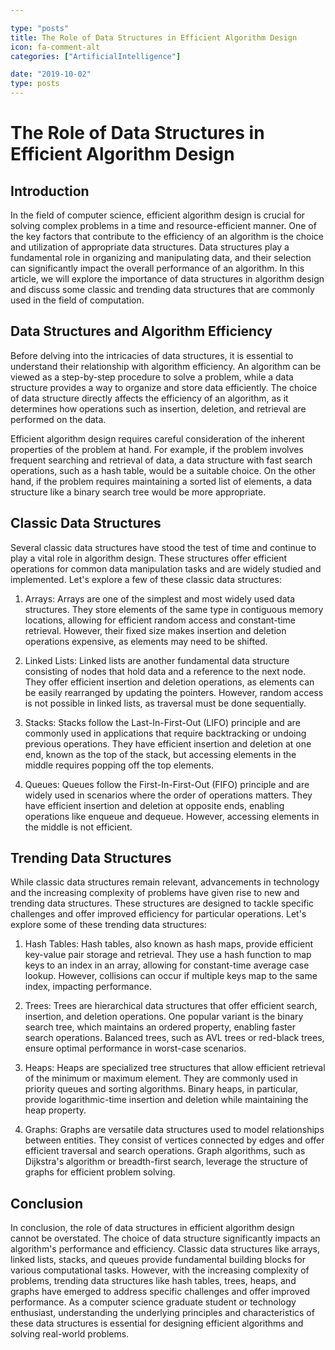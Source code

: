 ```yaml
---

type: "posts"
title: The Role of Data Structures in Efficient Algorithm Design
icon: fa-comment-alt
categories: ["ArtificialIntelligence"]

date: "2019-10-02"
type: posts
---
```





# The Role of Data Structures in Efficient Algorithm Design

## Introduction

In the field of computer science, efficient algorithm design is crucial for solving complex problems in a time and resource-efficient manner. One of the key factors that contribute to the efficiency of an algorithm is the choice and utilization of appropriate data structures. Data structures play a fundamental role in organizing and manipulating data, and their selection can significantly impact the overall performance of an algorithm. In this article, we will explore the importance of data structures in algorithm design and discuss some classic and trending data structures that are commonly used in the field of computation.

## Data Structures and Algorithm Efficiency

Before delving into the intricacies of data structures, it is essential to understand their relationship with algorithm efficiency. An algorithm can be viewed as a step-by-step procedure to solve a problem, while a data structure provides a way to organize and store data efficiently. The choice of data structure directly affects the efficiency of an algorithm, as it determines how operations such as insertion, deletion, and retrieval are performed on the data.

Efficient algorithm design requires careful consideration of the inherent properties of the problem at hand. For example, if the problem involves frequent searching and retrieval of data, a data structure with fast search operations, such as a hash table, would be a suitable choice. On the other hand, if the problem requires maintaining a sorted list of elements, a data structure like a binary search tree would be more appropriate.

## Classic Data Structures

Several classic data structures have stood the test of time and continue to play a vital role in algorithm design. These structures offer efficient operations for common data manipulation tasks and are widely studied and implemented. Let's explore a few of these classic data structures:

1. Arrays: Arrays are one of the simplest and most widely used data structures. They store elements of the same type in contiguous memory locations, allowing for efficient random access and constant-time retrieval. However, their fixed size makes insertion and deletion operations expensive, as elements may need to be shifted.

2. Linked Lists: Linked lists are another fundamental data structure consisting of nodes that hold data and a reference to the next node. They offer efficient insertion and deletion operations, as elements can be easily rearranged by updating the pointers. However, random access is not possible in linked lists, as traversal must be done sequentially.

3. Stacks: Stacks follow the Last-In-First-Out (LIFO) principle and are commonly used in applications that require backtracking or undoing previous operations. They have efficient insertion and deletion at one end, known as the top of the stack, but accessing elements in the middle requires popping off the top elements.

4. Queues: Queues follow the First-In-First-Out (FIFO) principle and are widely used in scenarios where the order of operations matters. They have efficient insertion and deletion at opposite ends, enabling operations like enqueue and dequeue. However, accessing elements in the middle is not efficient.

## Trending Data Structures

While classic data structures remain relevant, advancements in technology and the increasing complexity of problems have given rise to new and trending data structures. These structures are designed to tackle specific challenges and offer improved efficiency for particular operations. Let's explore some of these trending data structures:

1. Hash Tables: Hash tables, also known as hash maps, provide efficient key-value pair storage and retrieval. They use a hash function to map keys to an index in an array, allowing for constant-time average case lookup. However, collisions can occur if multiple keys map to the same index, impacting performance.

2. Trees: Trees are hierarchical data structures that offer efficient search, insertion, and deletion operations. One popular variant is the binary search tree, which maintains an ordered property, enabling faster search operations. Balanced trees, such as AVL trees or red-black trees, ensure optimal performance in worst-case scenarios.

3. Heaps: Heaps are specialized tree structures that allow efficient retrieval of the minimum or maximum element. They are commonly used in priority queues and sorting algorithms. Binary heaps, in particular, provide logarithmic-time insertion and deletion while maintaining the heap property.

4. Graphs: Graphs are versatile data structures used to model relationships between entities. They consist of vertices connected by edges and offer efficient traversal and search operations. Graph algorithms, such as Dijkstra's algorithm or breadth-first search, leverage the structure of graphs for efficient problem solving.

## Conclusion

In conclusion, the role of data structures in efficient algorithm design cannot be overstated. The choice of data structure significantly impacts an algorithm's performance and efficiency. Classic data structures like arrays, linked lists, stacks, and queues provide fundamental building blocks for various computational tasks. However, with the increasing complexity of problems, trending data structures like hash tables, trees, heaps, and graphs have emerged to address specific challenges and offer improved performance. As a computer science graduate student or technology enthusiast, understanding the underlying principles and characteristics of these data structures is essential for designing efficient algorithms and solving real-world problems.